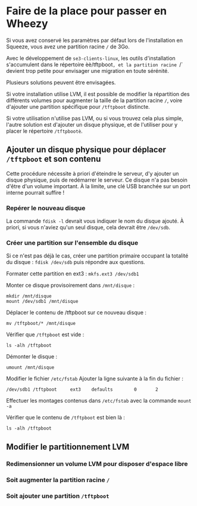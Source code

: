 # Faire de la place pour passer en Wheezy

Si vous avez conservé les paramètres par défaut lors de l'installation en Squeeze, vous avez une partition racine `/` de 3Go.

Avec le développement de `se3-clients-linux`, les outils d'installation s'accumulent dans le répertoire èè/tftpboot`, et la partition racine `/` devient trop petite pour envisager une migration en toute sérénité.

Plusieurs solutions peuvent être envisagées.

Si votre installation utilise LVM, il est possible de modifier la répartition des différents volumes pour augmenter la taille de la partition racine `/`, voire d'ajouter une partition spécifique pour `/tftpboot` distincte.

Si votre utilisation n'utilise pas LVM, ou si vous trouvez cela plus simple, l'autre solution est d'ajouter un disque physique, et de l'utiliser pour y placer le répertoire `/tftpbootè`.

## Ajouter un disque physique pour déplacer <code>/tftpboot</code> et son contenu

Cette procédure nécessite à priori d'éteindre le serveur, d'y ajouter un disque physique, puis de redémarrer le serveur. Ce disque n'a pas besoin d'être d'un volume important. À la limite, une clé USB branchée sur un port interne pourrait suffire !

### Repérer le nouveau disque

La commande `fdisk -l` devrait vous indiquer le nom du disque ajouté. À priori, si vous n'aviez qu'un seul disque, cela devrait être `/dev/sdb`.

### Créer une partition sur l'ensemble du disque

Si ce n'est pas déjà le cas, créer une partition primaire occupant la totalité du disque : `fdisk /dev/sdb` puis répondre aux questions.

Formater cette partition en ext3 : `mkfs.ext3 /dev/sdb1`

Monter ce disque provisoirement dans `/mnt/disque` :
```
mkdir /mnt/disque
mount /dev/sdb1 /mnt/disque

```

Déplacer le contenu de /tftpboot sur ce nouveau disque :
```
mv /tftpboot/* /mnt/disque
```

Vérifier que `/tftpboot` est vide :
```
ls -alh /tftpboot
```

Démonter le disque :
```
umount /mnt/disque
```

Modifier le fichier `/etc/fstab`
Ajouter la ligne suivante à la fin du fichier :
```
/dev/sdb1 /tftpboot     ext3    defaults        0       2
```

Effectuer les montages contenus dans `/etc/fstab` avec la commande `mount -a`

Vérifier que le contenu de `/tftpboot` est bien là :
```
ls -alh /tftpboot
```

## Modifier le partitionnement LVM

### Redimensionner un volume LVM pour disposer d'espace libre

### Soit augmenter la partition racine <code>/</code>

### Soit ajouter une partition <code>/tftpboot</code>
